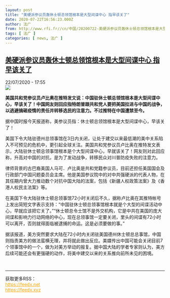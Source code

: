 ```yaml
---
layout: post
title: "美硬派参议员轰休士顿总领馆根本是大型间谍中心 指早该关了"
date: 2020-07-22T16:56:23.000Z
author: 法广
from: http://www.rfi.fr//cn/中国/20200722-美硬派参议员轰休士顿总领馆根本是大型间谍中心-指早该关了
tags: [ 法广 ]
categories: [ news, 法广 ]
---
```

<!--1595436983000-->
[美硬派参议员轰休士顿总领馆根本是大型间谍中心 指早该关了](http://www.rfi.fr//cn/%E4%B8%AD%E5%9B%BD/20200722-%E7%BE%8E%E7%A1%AC%E6%B4%BE%E5%8F%82%E8%AE%AE%E5%91%98%E8%BD%B0%E4%BC%91%E5%A3%AB%E9%A1%BF%E6%80%BB%E9%A2%86%E9%A6%86%E6%A0%B9%E6%9C%AC%E6%98%AF%E5%A4%A7%E5%9E%8B%E9%97%B4%E8%B0%8D%E4%B8%AD%E5%BF%83-%E6%8C%87%E6%97%A9%E8%AF%A5%E5%85%B3%E4%BA%86)
------

<div>
<div>22/07/2020 - 17:55</div><img src="https://s.rfi.fr/media/display/f78b4c70-cc25-11ea-abae-005056a964fe/w:310/p:16x9/houston_01.jpg"><p><strong>美国共和党参议员卢比奥在推特发文说：中国驻休士顿总领馆根本是大型间谍中心，早该关了！中国网友则回应指特朗普跟共和党人要把美国拉进与中国的战争，以逃避搞砸疫情的责任并转移选民的注意力。不过推特在中国遭禁至今。</strong></p><div class="t-content__body u-clearfix"><div class="m-interstitial"></div><p>据中国时报今天报道称，美参议员指：休士顿总领馆根本是大型间谍中心，早该关了！</p><p>美国下令大陆驻德州总领事馆在3日内关闭，让处于建交以来最低潮的美中关系陷入不可预见的危机中，更引起全球关注。美国共和党参议员卢比奥在推特发文表示，大陆驻休士顿总领事馆根本是个大型间谍中心，早就该关了！网友则对此回应称，升高对中国的对抗，是为了发动战争，转移民众对川普防疫失败的注意力。</p><p>律师背景的古巴裔美国人马可．卢比奥是共和党籍参议员，目前还担任美国国会及行政部门中国问题委员会主席。他是美国参议院中的对中共强硬派的代表人物，在其任期内曾大力推动数个对抗中国大陆的法案，包括《新疆人权政策法案》及《香港人权民主法案》等。</p><p>在美国下令大陆驻休士顿总领事馆72小时关闭后不久，据称卢比奥在其推特帐号上发出简短文字表示支持：“中国驻休士顿总领事馆根本就是个大型的间谍活动中心，早就应该把它关了。”“休士顿总令士馆不是外交机构，它是中共在美国的庞大间谍和影响力行动网络的中心，现在总领事馆一定要关闭，里头的间谍有72小时可以离开，否则就得面临被逮捕的命运。这是必须要做的事。”</p><p>据该报道，美方突然要求大陆在72小时内关闭驻美国德州休士顿总总事馆，中国则指责美方的做法蛮横无理，并将就此做出反应。美媒传出中国可能会关闭目前7个领事馆中的一个，做为对美方举动的报复。据中国大陆的学者专家则认为，美方后续可能还会有更强硬的动作，将美中建交以来的关系推向前所未见的困境。</p><div class="o-self-promo o-self-promo--nl o-self-promo--hidden" data-selfpromo-newsletter></div><div class="o-self-promo o-self-promo--app o-self-promo--hidden" data-selfpromo-app></div></div><br><hr><div>获取更多RSS：<br><a href="https://feedx.net" style="color:orange" target="_blank">https://feedx.net</a> <br><a href="https://feedx.xyz" style="color:orange" target="_blank">https://feedx.xyz</a><br></div>
</div>
